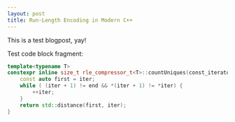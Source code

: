 ```yaml
---
layout: post
title: Run-Length Encoding in Modern C++
---
```


This is a test blogpost, yay! 

Test code block fragment:
```cpp
template<typename T>
constexpr inline size_t rle_compressor_t<T>::countUniques(const_iterator iter, const_iterator end) const noexcept {
    const auto first = iter;
    while ( (iter + 1) != end && *(iter + 1) != *iter) {
        ++iter;
    }
    return std::distance(first, iter);
}
```